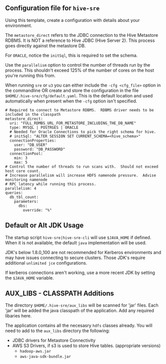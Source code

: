 ## Configuration file for `hive-sre`

Using this template, create a configuration with details about your environment.

The `metastore_direct` refers to the JDBC connection to the Hive Metastore RDBMS.  It is NOT a reference to Hive JDBC (Hive Server 2). This process goes directly against the metastore DB.

For `ORACLE`, notice the `initSql`, this is required to set the schema.

Use the `parallelism` option to control the number of threads run by the process.  This shouldn't exceed 125% of the number of cores on the host you're running this from.

When running `sre` or `u3` you can either include the `-cfg <cfg_file>` option in the commandline OR create and store the configuration in the file `$HOME/.hive-sre/cfg/default.yaml`.  This is the default location and used automatically when present when the  `-cfg` option isn't specified.

```
# Required to connect to Metastore RDBMS.  RDBMS driver needs to be included in the classpath
metastore_direct:
  uri: "FULL_RDMBS_URL_FOR_METASTORE_INCLUDING_THE_DB_NAME"
  type: MYSQL | POSTRGES | ORACLE
  # Needed for Oracle Connections to pick the right schema for hive.
  # initSql: "ALTER SESSION SET CURRENT_SCHEMA=<hive_schema>"
  connectionProperties:
    user: "DB_USER"
    password: "DB_PASSWORD"
  connectionPool:
    min: 3
    max: 5
# Control the number of threads to run scans with.  Should not exceed host core count.
# Increase parallelism will increase HDFS namenode pressure.  Advise monitoring namenode
# RPC latency while running this process.
parallelism: 4
queries:
  db_tbl_count:
    parameters:
      dbs:
        override: "%"
```

## Default or Alt JDK Usage

The startup script `hive-sre|hive-sre-cli` will use `$JAVA_HOME` if defined.  When it is not available, the default `java` implementation will be used.

JDK's below 1.8.0_100 are not recommended for Kerberos environments and may have issues connecting to secure clusters.  Those JDK's require additional `unlimited jce` configurations.

If kerberos connections aren't working, use a more recent JDK by setting the `$JAVA_HOME` variable.
    
## AUX_LIBS - CLASSPATH Additions

The directory `$HOME/.hive-sre/aux_libs` will be scanned for 'jar' files. Each 'jar' will be added the java classpath of the application.  Add any required libaries here.

The application contains all the necesasry `hdfs` classes already.  You will need to add to the `aux_libs` directory the following:
- JDBC drivers for Metastore Connectivity
- AWS S3 Drivers, if s3 is used to store Hive tables. (appropriate versions)
    - `hadoop-aws.jar`
    - `aws-java-sdk-bundle.jar`
    
